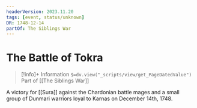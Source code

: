 ```yaml
---
headerVersion: 2023.11.20
tags: [event, status/unknown]
DR: 1748-12-14
partOf: The Siblings War
---
```

# The Battle of Tokra
>[!info]+ Information
> `$=dv.view("_scripts/view/get_PageDatedValue")`
> Part of [[The Siblings War]]

A victory for [[Sura]] against the Chardonian battle mages and a small group of Dunmari warriors loyal to Karnas on December 14th, 1748. 
